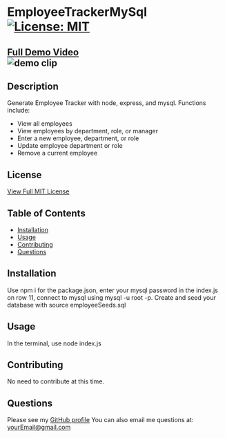 # EmployeeTrackerMySql [![License: MIT](https://img.shields.io/badge/License-MIT-yellow.svg)](https://opensource.org/licenses/MIT)
  [Full Demo Video](https://drive.google.com/file/d/1foT2zxzuLRguBNzEk3amJJL0iAbkIWmv/view)  
  ![demo clip](https://drive.google.com/file/d/1ui22MCSsOyScj5UTTuZ61WC5JcegUJP3/view)
---
  ## Description
   Generate Employee Tracker with node, express, and mysql. Functions include:
   - View all employees
   - View employees by department, role, or manager
   - Enter a new employee, department, or role
   - Update employee department or role
   - Remove a current employee
   

  ## License
   [View Full MIT License](https://opensource.org/licenses/MIT)

  ## Table of Contents

  * [Installation](#installation)
  * [Usage](#usage)
  * [Contributing](#contributing)
  * [Questions](#questions)


  ## Installation
   Use npm i for the package.json, enter your mysql password in the index.js on row 11, connect to mysql using mysql -u root -p. Create and seed your database with source employeeSeeds.sql

  ## Usage

   In the terminal, use node index.js

  ## Contributing
   No need to contribute at this time.

  ## Questions
   Please see my [GitHub profile](https://github.com/profileHere)
   You can also email me questions at: yourEmail@gmail.com


